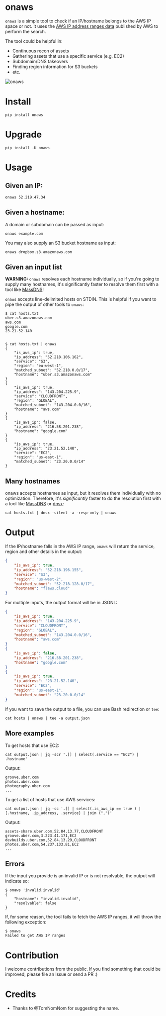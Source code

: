 # onaws

`onaws` is a simple tool to check if an IP/hostname belongs to the AWS IP space or not. It uses the [AWS IP address ranges data](https://docs.aws.amazon.com/general/latest/gr/aws-ip-ranges.html) published by AWS to perform the search.

The tool could be helpful in:

- Continuous recon of assets
- Gathering assets that use a specific service (e.g. EC2)
- Subdomain/DNS takeovers
- Finding region information for S3 buckets
- etc.

![onaws](https://user-images.githubusercontent.com/3582096/124377256-bac56280-dcc8-11eb-9a3f-fa689abaa12b.png)


# Install

```shell
pip install onaws
```

# Upgrade

```shell
pip install -U onaws
```
# Usage

## Given an IP:
```shell
onaws 52.219.47.34
```

## Given a hostname:

A domain or subdomain can be passed as input:

```shell
onaws example.com
```

You may also supply an S3 bucket hostname as input:

```shell
onaws dropbox.s3.amazonaws.com
```

## Given an input list

**WARNING:** `onaws` resolves each hostname individually, so if you're going to supply many hostnames, it's significantly faster to resolve them first with a tool like [MassDNS](https://github.com/blechschmidt/massdns)!

`onaws` accepts line-delimited hosts on STDIN. This is helpful if you want to pipe the output of other tools to `onaws`:

```shell
$ cat hosts.txt
uber.s3.amazonaws.com
aws.com
google.com
23.21.52.140


$ cat hosts.txt | onaws
{
    "is_aws_ip": true,
    "ip_address": "52.218.106.162",
    "service": "S3",
    "region": "eu-west-1",
    "matched_subnet": "52.218.0.0/17",
    "hostname": "uber.s3.amazonaws.com"
}
{
    "is_aws_ip": true,
    "ip_address": "143.204.225.9",
    "service": "CLOUDFRONT",
    "region": "GLOBAL",
    "matched_subnet": "143.204.0.0/16",
    "hostname": "aws.com"
}
{
    "is_aws_ip": false,
    "ip_address": "216.58.201.238",
    "hostname": "google.com"
}
{
    "is_aws_ip": true,
    "ip_address": "23.21.52.140",
    "service": "EC2",
    "region": "us-east-1",
    "matched_subnet": "23.20.0.0/14"
}
```

## Many hostnames

onaws accepts hostnames as input, but it resolves them individually with no optimization. Therefore, it's *significantly* faster to do the resolution first with a tool like [MassDNS](https://github.com/blechschmidt/massdns) or [dnsx](https://github.com/projectdiscovery/dnsx):

```shell
cat hosts.txt | dnsx -silent -a -resp-only | onaws
```

# Output

If the IP/hostname falls in the AWS IP range, `onaws` will return the service, region and other details in the output:

```json
{
    "is_aws_ip": true,
    "ip_address": "52.218.196.155",
    "service": "S3",
    "region": "us-west-2",
    "matched_subnet": "52.218.128.0/17",
    "hostname": "flaws.cloud"
}
```

For multiple inputs, the output format will be in JSONL:

```json
{
    "is_aws_ip": true,
    "ip_address": "143.204.225.9",
    "service": "CLOUDFRONT",
    "region": "GLOBAL",
    "matched_subnet": "143.204.0.0/16",
    "hostname": "aws.com"
}
{
    "is_aws_ip": false,
    "ip_address": "216.58.201.238",
    "hostname": "google.com"
}
{
    "is_aws_ip": true,
    "ip_address": "23.21.52.140",
    "service": "EC2",
    "region": "us-east-1",
    "matched_subnet": "23.20.0.0/14"
}
```

If you want to save the output to a file, you can use Bash redirection or `tee`:

```shell
cat hosts | onaws | tee -a output.json
```

## More examples

To get hosts that use EC2:

```shell
cat output.json | jq -scr '.[] | select(.service == "EC2") | .hostname'
```
Output:

```
groove.uber.com
photos.uber.com
photography.uber.com
...
```

To get a list of hosts that use AWS services:

```shell
cat output.json | jq -sc '.[] | select(.is_aws_ip == true ) | [.hostname, .ip_address, .service] | join (",")' 
```

Output:

```csv
assets-share.uber.com,52.84.13.77,CLOUDFRONT
groove.uber.com,3.223.41.171,EC2
devbuilds.uber.com,52.84.13.29,CLOUDFRONT
photos.uber.com,54.237.133.81,EC2
...
```

## Errors

If the input you provide is an invalid IP or is not resolvable, the output will indicate so:

```shell
$ onaws 'invalid.invalid'
{
    "hostname": "invalid.invalid",
    "resolvable": false
}
```

If, for some reason, the tool fails to fetch the AWS IP ranges, it will throw the following exception:

```shell
$ onaws
Failed to get AWS IP ranges
```

# Contribution

I welcome contributions from the public. If you find something that could be improved, please file an Issue or send a PR :)

# Credits

- Thanks to @TomNomNom for suggesting the name.